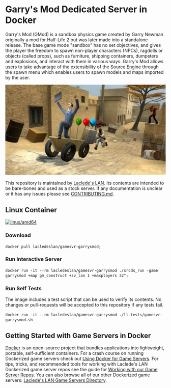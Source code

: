 # Garry's Mod Dedicated Server in Docker

Garry's Mod (GMod) is a sandbox physics game created by Garry Newman originally a mod for Half-Life 2 but was later made into a standalone release. The base game mode "sandbox" has no set objectives, and gives the player the freedom to spawn non-player characters (NPCs), ragdolls or objects (called props), such as furniture, shipping containers, dumpsters and explosions, and interact with them in various ways. Garry's Mod allows users to take advantage of the extensibility of the Source Engine through the spawn menu which enables users to spawn models and maps imported by the user.

![Garry's Mod](https://raw.githubusercontent.com/LacledesLAN/gamesvr-garrysmod/master/.misc/gmod-art.jpg "Garry's Mod")

This repository is maintained by [Laclede's LAN](https://lacledeslan.com). Its contents are intended to be bare-bones and used as a stock server. If any documentation is unclear or it has any issues please see [CONTRIBUTING.md](./CONTRIBUTING.md).

## Linux Container

[![linux/amd64](https://github.com/LacledesLAN/gamesvr-garrysmod/actions/workflows/build-linux-image.yml/badge.svg?branch=master)](https://github.com/LacledesLAN/gamesvr-garrysmod/actions/workflows/build-linux-image.yml)

### Download

```shell
docker pull lacledeslan/gamesvr-garrysmod;
```

### Run Interactive Server

```shell
docker run -it --rm lacledeslan/gamesvr-garrysmod ./srcds_run -game garrysmod +map gm_construct +sv_lan 1 +maxplayers 32";
```

### Run Self Tests

The image includes a test script that can be used to verify its contents. No changes or pull-requests will be accepted to this repository if any tests fail.

```shell
docker run -it --rm lacledeslan/gamesvr-garrysmod ./ll-tests/gamesvr-garrysmod.sh
```

## Getting Started with Game Servers in Docker

[Docker](https://docs.docker.com/) is an open-source project that bundles applications into lightweight, portable, self-sufficient containers. For a crash course on running Dockerized game servers check out [Using Docker for Game Servers](https://github.com/LacledesLAN/README.1ST/blob/master/GameServers/DockerAndGameServers.md). For tips, tricks, and recommended tools for working with Laclede's LAN Dockerized game server repos see the guide for [Working with our Game Server Repos](https://github.com/LacledesLAN/README.1ST/blob/master/GameServers/WorkingWithOurRepos.md). You can also browse all of our other Dockerized game servers: [Laclede's LAN Game Servers Directory](https://github.com/LacledesLAN/README.1ST/tree/master/GameServers).
